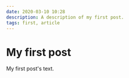 ```yaml
---
date: 2020-03-10 10:28
description: A description of my first post.
tags: first, article
---
```

# My first post

My first post's text.